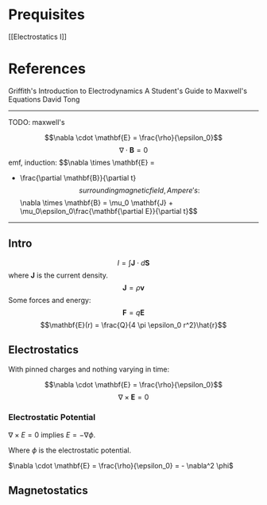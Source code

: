 # Prequisites
[[Electrostatics I]]

# References
Griffith's Introduction to Electrodynamics
A Student's Guide to Maxwell's Equations
David Tong

------------------------------
TODO: maxwell's

$$\nabla \cdot \mathbf{E} =
\frac{\rho}{\epsilon_0}$$
$$\nabla \cdot \mathbf{B} = 0$$
emf, induction:
$$\nabla \times \mathbf{E} = 
- \frac{\partial \mathbf{B}}{\partial t}
$$
surrounding magnetic field, Ampere's:
$$\nabla \times \mathbf{B} =
\mu_0 \mathbf{J} +
\mu_0\epsilon_0\frac{\mathbf{\partial E}}{\partial t}$$

---------------------------

## Intro

$$I = \int \mathbf{J} \cdot d \mathbf{S}$$
where $\mathbf{J}$ is the current density.
$$\mathbf{J} = \rho \mathbf{v}$$
Some forces and energy:
$$\mathbf{F} = q\mathbf{E}$$
$$\mathbf{E}(r) = \frac{Q}{4 \pi \epsilon_0 r^2}\hat{r}$$

## Electrostatics

With pinned charges and nothing varying in time:

$$\nabla \cdot \mathbf{E} = \frac{\rho}{\epsilon_0}$$
$$\nabla \times \mathbf{E} = 0$$

### Electrostatic Potential

$\nabla \times E = 0$ implies $E = - \nabla \phi$.

Where $\phi$ is the electrostatic potential.

$\nabla \cdot \mathbf{E} = \frac{\rho}{\epsilon_0} = - \nabla^2  \phi$

## Magnetostatics

